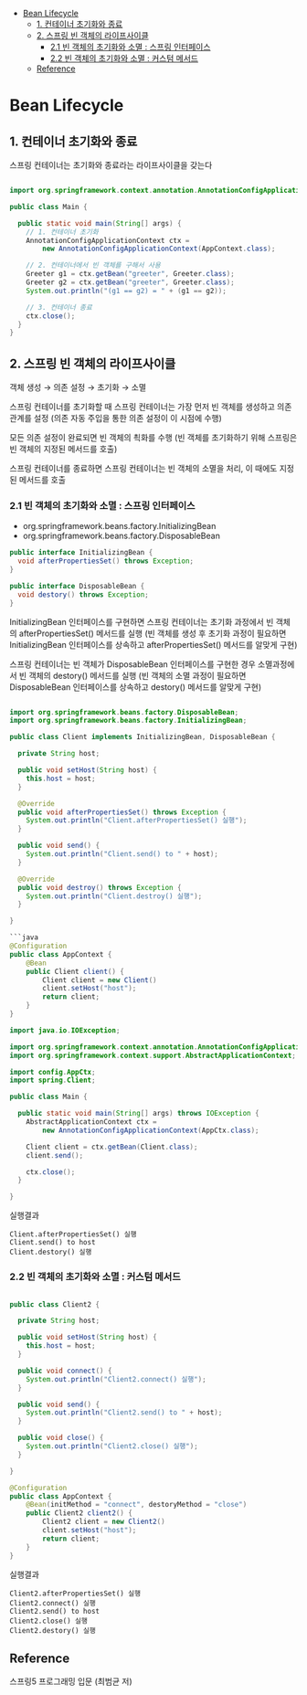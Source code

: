 - [Bean Lifecycle](#bean-lifecycle)
	- [1. 컨테이너 초기화와 종료](#1-컨테이너-초기화와-종료)
	- [2. 스프링 빈 객체의 라이프사이클](#2-스프링-빈-객체의-라이프사이클)
		- [2.1 빈 객체의 초기화와 소멸 : 스프링 인터페이스](#21-빈-객체의-초기화와-소멸--스프링-인터페이스)
		- [2.2 빈 객체의 초기화와 소멸 : 커스텀 메서드](#22-빈-객체의-초기화와-소멸--커스텀-메서드)
	- [Reference](#reference)

# Bean Lifecycle

## 1. 컨테이너 초기화와 종료

스프링 컨테이너는 초기화와 종료라는 라이프사이클을 갖는다

```java

import org.springframework.context.annotation.AnnotationConfigApplicationContext;

public class Main {

  public static void main(String[] args) {
    // 1. 컨테이너 초기화
    AnnotationConfigApplicationContext ctx = 
        new AnnotationConfigApplicationContext(AppContext.class);

    // 2. 컨테이너에서 빈 객체를 구해서 사용
    Greeter g1 = ctx.getBean("greeter", Greeter.class);
    Greeter g2 = ctx.getBean("greeter", Greeter.class);
    System.out.println("(g1 == g2) = " + (g1 == g2));

    // 3. 컨테이너 종료
    ctx.close();
  }
}
```

## 2. 스프링 빈 객체의 라이프사이클

객체 생성 → 의존 설정 → 초기화 → 소멸

스프링 컨테이너를 초기화할 때 스프링 컨테이너는 가장 먼저 빈 객체를 생성하고 의존 관계를 설정
(의존 자동 주입을 통한 의존 설정이 이 시점에 수행)

모든 의존 설정이 완료되면 빈 객체의 쵝화를 수행
(빈 객체를 초기화하기 위해 스프링은 빈 객체의 지정된 메서드를 호출)

스프링 컨테이너를 종료하면 스프링 컨테이너는 빈 객체의 소멸을 처리, 이 때에도 지정된 메서드를 호출

### 2.1 빈 객체의 초기화와 소멸 : 스프링 인터페이스

- org.springframework.beans.factory.InitializingBean
- org.springframework.beans.factory.DisposableBean

```java
public interface InitializingBean {
  void afterPropertiesSet() throws Exception;
}

public interface DisposableBean {
  void destory() throws Exception;
}
```

InitializingBean 인터페이스를 구현하면 스프링 컨테이너는 초기화 과정에서 빈 객체의 afterPropertiesSet() 메서드를 실행
(빈 객체를 생성 후 초기화 과정이 필요하면 InitializingBean 인터페이스를 상속하고 afterPropertiesSet() 메서드를 알맞게 구현)

스프링 컨테이너는 빈 객체가 DisposableBean 인터페이스를 구현한 경우 소멸과정에서 빈 객체의 destory() 메서드를 실행
(빈 객체의 소멸 과정이 필요하면 DisposableBean 인터페이스를 상속하고 destory() 메서드를 알맞게 구현)

```java

import org.springframework.beans.factory.DisposableBean;
import org.springframework.beans.factory.InitializingBean;

public class Client implements InitializingBean, DisposableBean {

  private String host;

  public void setHost(String host) {
    this.host = host;
  }

  @Override
  public void afterPropertiesSet() throws Exception {
    System.out.println("Client.afterPropertiesSet() 실행");
  }

  public void send() {
    System.out.println("Client.send() to " + host);
  }

  @Override
  public void destroy() throws Exception {
    System.out.println("Client.destroy() 실행");
  }

}

```java
@Configuration
public class AppContext {
    @Bean
    public Client client() {
        Client client = new Client()
        client.setHost("host");
        return client;
    }
}
```

```java
import java.io.IOException;

import org.springframework.context.annotation.AnnotationConfigApplicationContext;
import org.springframework.context.support.AbstractApplicationContext;

import config.AppCtx;
import spring.Client;

public class Main {

  public static void main(String[] args) throws IOException {
    AbstractApplicationContext ctx = 
        new AnnotationConfigApplicationContext(AppCtx.class);

    Client client = ctx.getBean(Client.class);
    client.send();

    ctx.close();
  }

}
```

실행결과
```
Client.afterPropertiesSet() 실행
Client.send() to host
Client.destory() 실행
```

### 2.2 빈 객체의 초기화와 소멸 : 커스텀 메서드

```java

public class Client2 {

  private String host;

  public void setHost(String host) {
    this.host = host;
  }

  public void connect() {
    System.out.println("Client2.connect() 실행");
  }

  public void send() {
    System.out.println("Client2.send() to " + host);
  }

  public void close() {
    System.out.println("Client2.close() 실행");
  }

}
```

```java
@Configuration
public class AppContext {
    @Bean(initMethod = "connect", destoryMethod = "close")
    public Client2 client2() {
        Client2 client = new Client2()
        client.setHost("host");
        return client;
    }
}
```

실행결과

```
Client2.afterPropertiesSet() 실행
Client2.connect() 실행
Client2.send() to host
Client2.close() 실행
Client2.destory() 실행
```

## Reference

스프링5 프로그래밍 입문 (최범균 저)